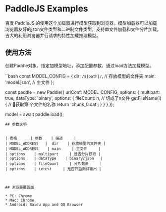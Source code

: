 # PaddleJS Examples

百度 PaddleJS 的使用这个加载器进行模型获取到浏览器。模型加载器可以加载浏览器友好的json文件类型和二进制文件类型，支持单文件加载和文件分片加载，吉大的利用浏览器并行请求的特性加载推理模型。

## 使用方法

创建Paddle对象，指定加模型地址，添加配置参数，通过load方法加载模型。

``bash
const MODEL_CONFIG = {
    dir: `/${path}/`, // 存放模型的文件夹
    main: 'model.json', // 主文件
};

const paddle = new Paddle({
	urlConf: MODEL_CONFIG,
	options: {
	    multipart: true,
	    dataType: 'binary',
	    options: {
	        fileCount: n, // 切成了n文件
	        getFileName(i) { // 获取第i个文件的名称
	            return 'chunk_0.dat';
	        }
	    }
	}
});

model = await paddle.load();

```
## 参数说明


| 表格      | 参数    | 描述     |
| MODEL_ADDRESS   |  dir    | 存放模型的文件夹 |
| MODEL_ADDRESS    | main     | 主文件     |
| options    | multipart     | 是否分片获取 |
| options    | dataType    | binary/json   |
| options    | fileCount     | 分片数量     |
| options    | ietest     | 是否开启测试输出 |



## 浏览器覆盖面

* PC: Chrome
* Mac: Chrome
* Android: Baidu App and QQ Browser